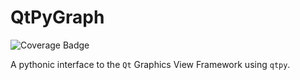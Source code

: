 # QtPyGraph

![Coverage Badge][coverage_badge]

<div align="justify">

A pythonic interface to the ``Qt`` Graphics View Framework using ``qtpy``.

</div>

[coverage_badge]: https://img.shields.io/endpoint?url=https://gist.githubusercontent.com/adam-grant-hendry/93a225b73dfa5ee041e6786dfbeff9ad/raw/coverage_badge.json
